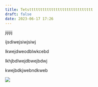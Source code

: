 ```yaml
---
title: Tetsttttttttttttttttttttttttttttt
draft: false
date: 2023-06-17 17:26
---
```

j﻿ijijij

i﻿jsdiwejsiwjsiwj

l﻿kwejdweodblwkcebd

l﻿khjbdlwejdbwejbdwj

k﻿wejbdkjwebndkweb

![](/images/uploads/pexels-miguel-á-padriñán-1591060.jpg)